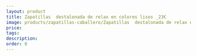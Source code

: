 ```yaml
---
layout: product
title: Zapatillas  destalonada de relax en colores lisos _23€
image: products/zapatillas-caballero/Zapatillas  destalonada de relax en colores lisos _23€.jpeg
price: 
tags: 
description: 
order: 0
---
```

